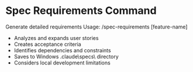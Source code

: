 # Spec Requirements Command
Generate detailed requirements
Usage: /spec-requirements [feature-name]
- Analyzes and expands user stories
- Creates acceptance criteria
- Identifies dependencies and constraints
- Saves to Windows .claude\specs\ directory
- Considers local development limitations